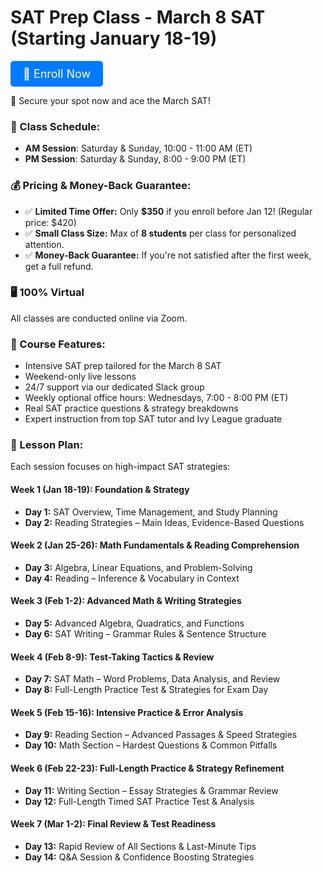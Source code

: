 # SAT Prep Class - March 8 SAT (Starting January 18-19)
<a href="https://99ahiaxszvi.typeform.com/to/EEHIH2Kx" style="display: inline-block; background-color: #007BFF; color: white; padding: 10px 20px; text-align: center; text-decoration: none; font-size: 18px; border-radius: 5px;">🚀 Enroll Now</a>

📢 Secure your spot now and ace the March SAT!

### 📅 Class Schedule:
- **AM Session**: Saturday & Sunday, 10:00 - 11:00 AM (ET)
- **PM Session**: Saturday & Sunday, 8:00 - 9:00 PM (ET)

### 💰 Pricing & Money-Back Guarantee:
- ✅ **Limited Time Offer:** Only **$350** if you enroll before Jan 12! (Regular price: $420)
- ✅ **Small Class Size:** Max of **8 students** per class for personalized attention.
- ✅ **Money-Back Guarantee:** If you're not satisfied after the first week, get a full refund.


### 🖥️ 100% Virtual
All classes are conducted online via Zoom.

### 📌 Course Features:
- Intensive SAT prep tailored for the March 8 SAT
- Weekend-only live lessons 
- 24/7 support via our dedicated Slack group
- Weekly optional office hours: Wednesdays, 7:00 - 8:00 PM (ET)
- Real SAT practice questions & strategy breakdowns
- Expert instruction from top SAT tutor and Ivy League graduate

### 📖 Lesson Plan:
Each session focuses on high-impact SAT strategies:

#### Week 1 (Jan 18-19): Foundation & Strategy
- **Day 1:** SAT Overview, Time Management, and Study Planning
- **Day 2:** Reading Strategies – Main Ideas, Evidence-Based Questions

#### Week 2 (Jan 25-26): Math Fundamentals & Reading Comprehension
- **Day 3:** Algebra, Linear Equations, and Problem-Solving
- **Day 4:** Reading – Inference & Vocabulary in Context

#### Week 3 (Feb 1-2): Advanced Math & Writing Strategies
- **Day 5:** Advanced Algebra, Quadratics, and Functions
- **Day 6:** SAT Writing – Grammar Rules & Sentence Structure

#### Week 4 (Feb 8-9): Test-Taking Tactics & Review
- **Day 7:** SAT Math – Word Problems, Data Analysis, and Review
- **Day 8:** Full-Length Practice Test & Strategies for Exam Day

#### Week 5 (Feb 15-16): Intensive Practice & Error Analysis
- **Day 9:** Reading Section – Advanced Passages & Speed Strategies
- **Day 10:** Math Section – Hardest Questions & Common Pitfalls

#### Week 6 (Feb 22-23): Full-Length Practice & Strategy Refinement
- **Day 11:** Writing Section – Essay Strategies & Grammar Review
- **Day 12:** Full-Length Timed SAT Practice Test & Analysis

#### Week 7 (Mar 1-2): Final Review & Test Readiness
- **Day 13:** Rapid Review of All Sections & Last-Minute Tips
- **Day 14:** Q&A Session & Confidence Boosting Strategies



